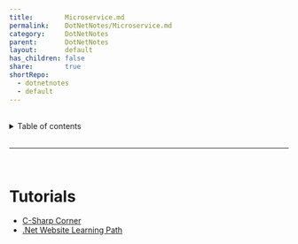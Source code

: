 ```yaml
---
title:        Microservice.md  
permalink:    DotNetNotes/Microservice.md  
category:     DotNetNotes  
parent:       DotNetNotes  
layout:       default  
has_children: false  
share:        true  
shortRepo:  
  - dotnetnotes  
  - default  
---
```

  
  
<br/>  
  
<details markdown="block">  
<summary>  
Table of contents  
</summary>  
{: .text-delta }  
1. TOC  
{:toc}  
</details>  
  
<br/>  
  
***  
  
<br/>  
  
# Tutorials  
  
- [C-Sharp Corner](https://www.c-sharpcorner.com/article/microservice-using-asp-net-core/)  
- [.Net Website Learning Path](https://learn.microsoft.com/en-us/training/paths/create-microservices-with-dotnet/)
